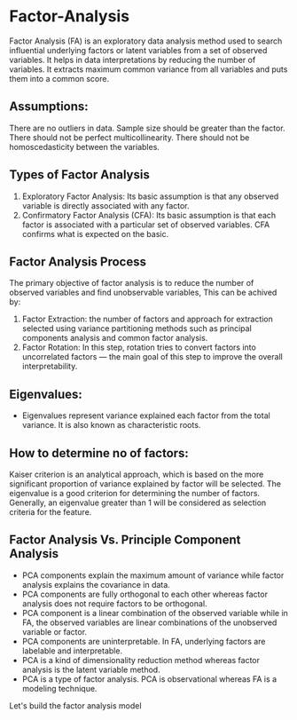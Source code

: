 # Factor-Analysis

Factor Analysis (FA) is an exploratory data analysis method used to search influential underlying factors or latent variables from a set of observed variables. It helps in data interpretations by reducing the number of variables. It extracts maximum common variance from all variables and puts them into a common score.

## Assumptions:
  There are no outliers in data.
  Sample size should be greater than the factor.
  There should not be perfect multicollinearity.
  There should not be homoscedasticity between the variables.

## Types of Factor Analysis
1. Exploratory Factor Analysis: Its basic assumption is that any observed variable is directly associated with any factor.
2. Confirmatory Factor Analysis (CFA): Its basic assumption is that each factor is associated with a particular set of observed variables. CFA confirms what is expected on the basic.

## Factor Analysis Process
The primary objective of factor analysis is to reduce the number of observed variables and find unobservable variables, This can be achived by:
1. Factor Extraction: the number of factors and approach for extraction selected using variance partitioning methods such as principal components analysis and common factor analysis.
2. Factor Rotation:  In this step, rotation tries to convert factors into uncorrelated factors — the main goal of this step to improve the overall interpretability.

## Eigenvalues:
- Eigenvalues represent variance explained each factor from the total variance. It is also known as characteristic roots.

## How to determine no of factors:
Kaiser criterion is an analytical approach, which is based on the more significant proportion of variance explained by factor will be selected. The eigenvalue is a good criterion for determining the number of factors. Generally, an eigenvalue greater than 1 will be considered as selection criteria for the feature.

## Factor Analysis Vs. Principle Component Analysis
  - PCA components explain the maximum amount of variance while factor analysis explains the covariance in data.
  - PCA components are fully orthogonal to each other whereas factor analysis does not require factors to be orthogonal.
  - PCA component is a linear combination of the observed variable while in FA, the observed variables are linear combinations of the unobserved variable or factor.
  - PCA components are uninterpretable. In FA, underlying factors are labelable and interpretable.
  - PCA is a kind of dimensionality reduction method whereas factor analysis is the latent variable method.
  - PCA is a type of factor analysis. PCA is observational whereas FA is a modeling technique.
 
Let's build the factor analysis model
